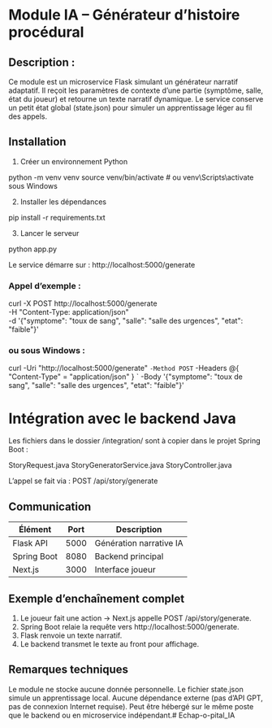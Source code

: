 # Module IA – Générateur d’histoire procédural

## Description :
Ce module est un microservice Flask simulant un générateur narratif adaptatif.
Il reçoit les paramètres de contexte d’une partie (symptôme, salle, état du joueur) et retourne un texte narratif dynamique.
Le service conserve un petit état global (state.json) pour simuler un apprentissage léger au fil des appels.

## Installation
1. Créer un environnement Python

python -m venv venv
source venv/bin/activate   # ou venv\Scripts\activate sous Windows

2. Installer les dépendances

pip install -r requirements.txt

3. Lancer le serveur

python app.py

Le service démarre sur : http://localhost:5000/generate

### Appel d’exemple : 

curl -X POST http://localhost:5000/generate \
  -H "Content-Type: application/json" \
  -d '{"symptome": "toux de sang", "salle": "salle des urgences", "etat": "faible"}'

### ou sous Windows :

curl -Uri "http://localhost:5000/generate" `
     -Method POST `
     -Headers @{ "Content-Type" = "application/json" } `
     -Body '{"symptome": "toux de sang", "salle": "salle des urgences", "etat": "faible"}'

# Intégration avec le backend Java

Les fichiers dans le dossier /integration/ sont à copier dans le projet Spring Boot :

StoryRequest.java
StoryGeneratorService.java
StoryController.java

L’appel se fait via : POST /api/story/generate

## Communication

| Élément     | Port | Description             |
| ----------- | ---- | ----------------------- |
| Flask API   | 5000 | Génération narrative IA |
| Spring Boot | 8080 | Backend principal       |
| Next.js     | 3000 | Interface joueur        |

## Exemple d’enchaînement complet

1. Le joueur fait une action → Next.js appelle POST /api/story/generate.
2. Spring Boot relaie la requête vers http://localhost:5000/generate.
3. Flask renvoie un texte narratif.
4. Le backend transmet le texte au front pour affichage.

## Remarques techniques

Le module ne stocke aucune donnée personnelle.
Le fichier state.json simule un apprentissage local.
Aucune dépendance externe (pas d’API GPT, pas de connexion Internet requise).
Peut être hébergé sur le même poste que le backend ou en microservice indépendant.# Echap-o-pital_IA
